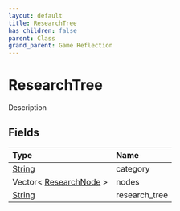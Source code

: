 ```yaml
---
layout: default
title: ResearchTree
has_children: false
parent: Class
grand_parent: Game Reflection
---
```

# ResearchTree
Description 

## Fields

| Type | Name |
|:-------------|:--------------|
| [String](/docs/game-reflection/components/string) | category |
| Vector< [ResearchNode](/docs/game-reflection/classes/research_node) > | nodes |
| [String](/docs/game-reflection/components/string) | research_tree |

